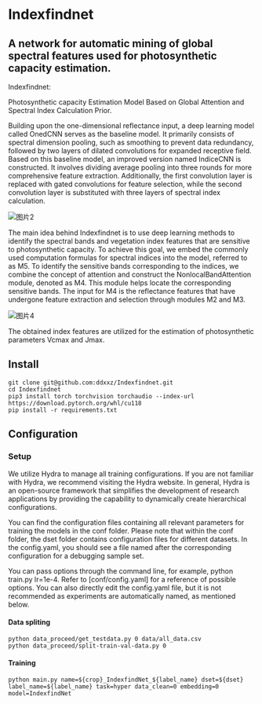 # Indexfindnet
## A network for automatic mining of global spectral features used for photosynthetic capacity estimation.

Indexfindnet: 

Photosynthetic capacity Estimation Model Based on Global Attention and Spectral Index Calculation Prior.


Building upon the one-dimensional reflectance input, a deep learning model called OnedCNN serves as the baseline model. It primarily consists of spectral dimension pooling, such as smoothing to prevent data redundancy, followed by two layers of dilated convolutions for expanded receptive field. Based on this baseline model, an improved version named IndiceCNN is constructed. It involves dividing average pooling into three rounds for more comprehensive feature extraction. Additionally, the first convolution layer is replaced with gated convolutions for feature selection, while the second convolution layer is substituted with three layers of spectral index calculation.

![图片2](https://github.com/ddxxz/hyperspec_one_alltry/blob/main/pic/图片2.png)

The main idea behind Indexfindnet is to use deep learning methods to identify the spectral bands and vegetation index features that are sensitive to photosynthetic capacity. To achieve this goal, we embed the commonly used computation formulas for spectral indices into the model, referred to as M5. To identify the sensitive bands corresponding to the indices, we combine the concept of attention and construct the NonlocalBandAttention module, denoted as M4. This module helps locate the corresponding sensitive bands. The input for M4 is the reflectance features that have undergone feature extraction and selection through modules M2 and M3.

![图片4](https://github.com/ddxxz/hyperspec_one_alltry/blob/main/pic/图片4.png)

The obtained index features are utilized for the estimation of photosynthetic parameters Vcmax and Jmax.

## Install

```
git clone git@github.com:ddxxz/Indexfindnet.git
cd Indexfindnet
pip3 install torch torchvision torchaudio --index-url https://download.pytorch.org/whl/cu118
pip install -r requirements.txt  
```

## Configuration

### Setup

We utilize Hydra to manage all training configurations. If you are not familiar with Hydra, we recommend visiting the Hydra website. In general, Hydra is an open-source framework that simplifies the development of research applications by providing the capability to dynamically create hierarchical configurations.

You can find the configuration files containing all relevant parameters for training the models in the conf folder. Please note that within the conf folder, the dset folder contains configuration files for different datasets. In the config.yaml, you should see a file named after the corresponding configuration for a debugging sample set.

You can pass options through the command line, for example, python train.py lr=1e-4. Refer to [conf/config.yaml] for a reference of possible options. You can also directly edit the config.yaml file, but it is not recommended as experiments are automatically named, as mentioned below.

#### Data spliting

```
python data_proceed/get_testdata.py 0 data/all_data.csv
python data_proceed/split-train-val-data.py 0
```

#### Training

```
python main.py name=${crop}_IndexfindNet_${label_name} dset=${dset} label_name=${label_name} task=hyper data_clean=0 embedding=0 model=IndexfindNet
```
